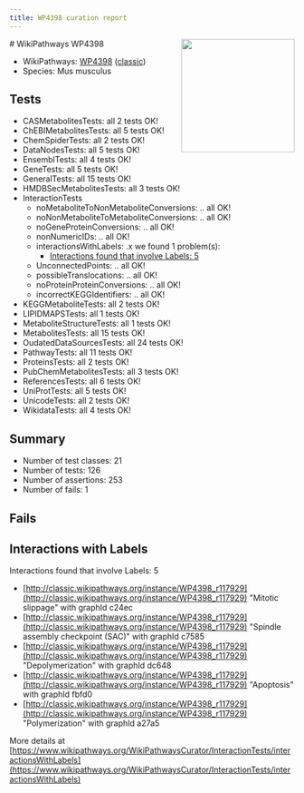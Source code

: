 ```yaml
---
title: WP4398 curation report
---
```


<img style="float: right; width: 200px" src="https://upload.wikimedia.org/wikipedia/commons/thumb/8/83/Wplogo_with_text_500.png/640px-Wplogo_with_text_500.png" />
# WikiPathways WP4398

* WikiPathways: [WP4398](https://wikipathways.org/pathways/WP4398) ([classic](https://classic.wikipathways.org/instance/WP4398))
* Species: Mus musculus
## Tests
* CASMetabolitesTests: all 2 tests OK!
* ChEBIMetabolitesTests: all 5 tests OK!
* ChemSpiderTests: all 2 tests OK!
* DataNodesTests: all 5 tests OK!
* EnsemblTests: all 4 tests OK!
* GeneTests: all 5 tests OK!
* GeneralTests: all 15 tests OK!
* HMDBSecMetabolitesTests: all 3 tests OK!
* InteractionTests
    * noMetaboliteToNonMetaboliteConversions: .. all OK!
    * noNonMetaboliteToMetaboliteConversions: .. all OK!
    * noGeneProteinConversions: .. all OK!
    * nonNumericIDs: .. all OK!
    * interactionsWithLabels: .x we found 1 problem(s):
        * [Interactions found that involve Labels: 5](#630d267c)
    * UnconnectedPoints: .. all OK!
    * possibleTranslocations: .. all OK!
    * noProteinProteinConversions: .. all OK!
    * incorrectKEGGIdentifiers: .. all OK!
* KEGGMetaboliteTests: all 2 tests OK!
* LIPIDMAPSTests: all 1 tests OK!
* MetaboliteStructureTests: all 1 tests OK!
* MetabolitesTests: all 15 tests OK!
* OudatedDataSourcesTests: all 24 tests OK!
* PathwayTests: all 11 tests OK!
* ProteinsTests: all 2 tests OK!
* PubChemMetabolitesTests: all 3 tests OK!
* ReferencesTests: all 6 tests OK!
* UniProtTests: all 5 tests OK!
* UnicodeTests: all 2 tests OK!
* WikidataTests: all 4 tests OK!


## Summary

* Number of test classes: 21
* Number of tests: 126
* Number of assertions: 253
* Number of fails: 1

## Fails

<a name="630d267c" />

## Interactions with Labels

Interactions found that involve Labels: 5

* [http://classic.wikipathways.org/instance/WP4398_r117929](http://classic.wikipathways.org/instance/WP4398_r117929) "Mitotic slippage" with graphId c24ec
* [http://classic.wikipathways.org/instance/WP4398_r117929](http://classic.wikipathways.org/instance/WP4398_r117929) "Spindle assembly checkpoint
(SAC)" with graphId c7585
* [http://classic.wikipathways.org/instance/WP4398_r117929](http://classic.wikipathways.org/instance/WP4398_r117929) "Depolymerization" with graphId dc648
* [http://classic.wikipathways.org/instance/WP4398_r117929](http://classic.wikipathways.org/instance/WP4398_r117929) "Apoptosis" with graphId fbfd0
* [http://classic.wikipathways.org/instance/WP4398_r117929](http://classic.wikipathways.org/instance/WP4398_r117929) "Polymerization" with graphId a27a5


More details at [https://www.wikipathways.org/WikiPathwaysCurator/InteractionTests/interactionsWithLabels](https://www.wikipathways.org/WikiPathwaysCurator/InteractionTests/interactionsWithLabels)

